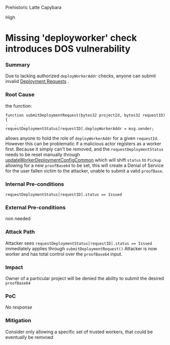 Prehistoric Latte Capybara

High

# Missing 'deployworker' check introduces DOS vulnerability

### Summary

Due to lacking authorized `deployWorkerAddr` checks, anyone can submit invalid [Deployment Requests](https://github.com/sherlock-audit/2025-03-crestal-network/blob/main/crestal-omni-contracts/src/BlueprintCore.sol#L602-L603) .

### Root Cause

the function:

```solidity
function submitDeploymentRequest(bytes32 projectId, bytes32 requestID) {
.   .   .
requestDeploymentStatus[requestID].deployWorkerAddr = msg.sender;
```
allows anyone to hold the role of `deployWorkerAddr` for a given `requestId`. However this can be problematic if a malicious actor registers as a worker first. Because it simply can't be removed, and the `requestDeploymentStatus` needs to be reset manually through [updateWorkerDeploymentConfigCommon](https://github.com/sherlock-audit/2025-03-crestal-network/blob/main/crestal-omni-contracts/src/BlueprintCore.sol#L628-L629) which will shift `status` to `Pickup` allowing for a new `proofBase64` to be set, this will create a Denial of Service for the user fallen victim to the attacker, unable to submit a valid `proofBase`.

### Internal Pre-conditions

`requestDeploymentStatus[requestID].status == Issued`


### External Pre-conditions

non needed

### Attack Path

Attacker sees `requestDeploymentStatus[requestID].status == Issued`
immediately applies through `submitDeploymentRequest()`
Attacker is now worker and has total control over the `proofBase64` input.

### Impact

Owner of a particular project will be denied the ability to submit the desired `proofBase64`

### PoC

_No response_

### Mitigation

Consider only allowing a specific set of trusted workers, that could be eventually be remvoed